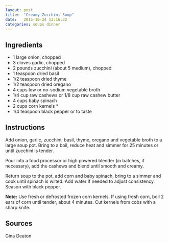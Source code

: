 ```yaml
---
layout: post
title:  "Creamy Zucchini Soup"
date:   2015-10-24 13:16:32
categories: soups dinner
---
```


Ingredients
-----------
- 1 large onion, chopped
- 3 cloves garlic, chopped
- 2 pounds zucchini (about 5 medium), chopped
- 1 teaspoon dried basil
- 1/2 teaspoon dried thyme
- 1/2 teaspoon dried oregano
- 4 cups low or no-sodium vegetable broth
- 1/4 cup raw cashews or 1/8 cup raw cashew butter
- 4 cups baby spinach
- 2 cups corn kernels *
- 1/4 teaspoon black pepper or to taste

Instructions
------------

Add onion, garlic, zucchini, basil, thyme, oregano and vegetable broth to a
large soup pot. Bring to a boil, reduce heat and simmer for 25 minutes or until
zucchini is tender.

Pour into a food processor or high powered blender (in batches, if necessary),
add the cashews and blend until smooth and creamy.

Return soup to the pot, add corn and baby spinach, bring to a simmer and cook
until spinach is wilted. Add water if needed to adjust consistency. Season with
black pepper.

**Note:** Use fresh or defrosted frozen corn kernels. If using fresh corn, boil 2 ears
of corn until tender, about 4 minutes. Cut kernels from cobs with a sharp
knife.

Sources
------
Gina Deaton

